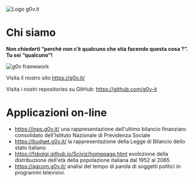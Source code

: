 ![Logo g0v.it](https://avatars3.githubusercontent.com/u/42692153?s=200&v=4)

# Chi siamo

**Non chiederti “perchè non c’è qualcuno che stia facendo questa cosa ?”. Tu sei “qualcuno”!**

![g0v framework](https://copernicani.it/wp-content/uploads/g0v-about-en-300x293.png)

Visita il nostro sito  https://g0v.it/

Visita i nostri repositories su GitHub: https://github.com/g0v-it


# Applicazioni on-line

- https://inps.g0v.it/ una rappresentazione dell'ultimo bilancio finanziaro consolidato dell'Istituto Nazionale di  Previdenza Sociale
- https://budget.g0v.it/ la rappresentazione della Legge di Bilancio dello stato italiano
- https://fsbolgi.github.io/Sciviz/homepage.html evolozione della distribuzione dell'età della popolazione italiana dal 1952 al 2065
- https://agcom.g0v.it/ analisi del tempo di parola di soggetti politici in programmi televisivi.

